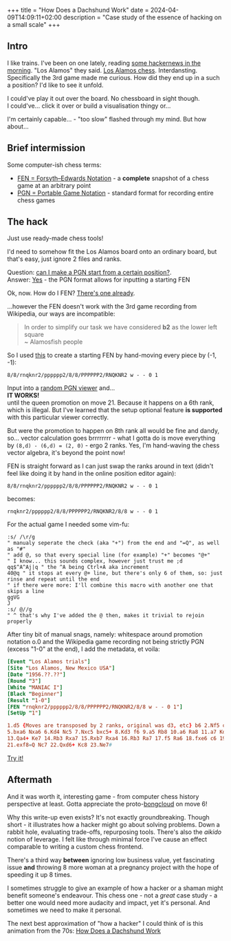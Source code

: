 +++
title = "How Does a Dachshund Work"
date = 2024-04-09T14:09:11+02:00
description = "Case study of the essence of hacking on a small scale"
+++

## Intro

I like trains. I've been on one lately, reading [some hackernews in the morning](https://news.ycombinator.com/item?id=39903738). "Los Alamos" they said. [Los Alamos chess](https://en.wikipedia.org/wiki/Los_Alamos_chess).
Interdansting. Specifically the 3rd game made me curious. How did they end up in a such a position? I'd like to see it unfold.

I could've play it out over the board. No chessboard in sight though.  
I could've... click it over or build a visualisation thingy or...

I'm certainly capable... - "too slow" flashed through my mind. But how about...

## Brief intermission

Some computer-ish chess terms:
- [FEN = Forsyth–Edwards Notation](https://en.wikipedia.org/wiki/Forsyth%E2%80%93Edwards_Notation) - a **complete** snapshot of a chess game at an arbitrary point
- [PGN = Portable Game Notation](https://en.wikipedia.org/wiki/Portable_Game_Notation) - standard format for recording entire chess games

## The hack

Just use ready-made chess tools!

I'd need to somehow fit the Los Alamos board onto an ordinary board, but that's easy, just ignore 2 files and ranks.

Question: [can I make a PGN start from a certain position?](https://www.reddit.com/r/chess/comments/ugsrq1/can_i_make_a_pgn_start_from_a_certain_position/).  
Answer: [Yes](https://en.wikipedia.org/wiki/Portable_Game_Notation#Optional_tag_pairs) - the PGN format allows for inputting a starting FEN

Ok, now. How do I FEN? [There's one already](https://lig-membres.imag.fr/prost/MiniChessResolution/LosAlamos/index.html).

...however the FEN doesn't work with the 3rd game recording from Wikipedia, our ways are incompatible:

> In order to simplify our task we have considered **b2** as the lower left square  
> ~ Alamosfish people

So I used [this](https://www.dailychess.com/chess/chess-fen-viewer.php)  to create a starting FEN by hand-moving every piece by (-1, -1): 
```
8/8/rnqknr2/pppppp2/8/8/PPPPPP2/RNQKNR2 w - - 0 1
```

Input into a [random PGN viewer](https://chesstempo.com/pgn-viewer/) and...  
**IT WORKS!**  
until the queen promotion on move 21. Because it happens on a 6th rank, which is illegal. But I've learned that the setup optional feature **is supported** with this particular viewer correctly.

But were the promotion to happen on 8th rank all would be fine and dandy, so... vector calculation goes brrrrrrrr - what I gotta do is move everything by `(8,d) - (6,d) = (2, 0)` - ergo 2 ranks. Yes, I'm hand-waving the chess vector algebra, it's beyond the point now!

FEN is straight forward as I can just swap the ranks around in text (didn't feel like doing it by hand in the online position editor again):
```
8/8/rnqknr2/pppppp2/8/8/PPPPPP2/RNQKNR2 w - - 0 1
```
becomes:
```
rnqknr2/pppppp2/8/8/PPPPPP2/RNQKNR2/8/8 w - - 0 1
```

For the actual game I needed some vim-fu:
```vim
:s/ /\r/g
" manualy seperate the check (aka "+") from the end and "=Q", as well as "#"
" add @, so that every special line (for example) "+" becomes "@+"
" I know... this sounds complex, however just trust me ;d
qq$^A^Aj|q " the ^A being Ctrl+A aka increment
40@q " it stops at every @+ line, but there's only 6 of them, so: just rinse and repeat until the end
" if there were more: I'll combine this macro with another one that skips a line
ggVG
J
:s/ @//g
" ^ that's why I've added the @ then, makes it trivial to rejoin properly
```

After tiny bit of manual snags, namely: whitespace around promotion notation o.0 and the Wikipedia game recording not being strictly PGN (excess "1-0" at the end), I add the metadata, et voila:

```toml
[Event "Los Alamos trials"]
[Site "Los Alamos, New Mexico USA"]
[Date "1956.??.??"]
[Round "3"]
[White "MANIAC I"]
[Black "Beginner"]
[Result "1-0"]
[FEN "rnqknr2/pppppp2/8/8/PPPPPP2/RNQKNR2/8/8 w - - 0 1"]
[SetUp "1"]

1.d5 {Moves are transposed by 2 ranks, original was d3, etc} b6 2.Nf5 d6 3.b5 e6 4.Ne3 a6
5.bxa6 Nxa6 6.Kd4 Nc5 7.Nxc5 bxc5+ 8.Kd3 f6 9.a5 Rb8 10.a6 Ra8 11.a7 Kd7 12.Qa5 Qb7
13.Qa4+ Ke7 14.Rb3 Rxa7 15.Rxb7 Rxa4 16.Rb3 Ra7 17.f5 Ra6 18.fxe6 c6 19.Nf5+ Kd8 20.e7+ Kd7
21.exf8=Q Nc7 22.Qxd6+ Kc8 23.Ne7#
```

[Try it!](https://chesstempo.com/pgn-viewer/)

## Aftermath

And it was worth it, interesting game - from computer chess history perspective at least. Gotta appreciate the proto-[bongcloud](https://en.wikipedia.org/wiki/Bongcloud_Attack) on move 6!

Why this write-up even exists? It's not exactly groundbreaking. Though short - it illustrates how a hacker might go about solving problems. Down a rabbit hole, evaluating trade-offs, repurposing tools. There's also the *aikido* notion of leverage. I felt like through minimal force I've cause an effect comparable to writing a custom chess frontend.

There's a third way **between** ignoring low business value, yet fascinating issue **and** throwing 8 more woman at a pregnancy project with the hope of speeding it up 8 times.

I sometimes struggle to give an example of how a hacker or a shaman might benefit someone's endeavour. This chess one - not a *great* case study - a better one would need more audacity and impact, yet it's personal. And sometimes we need to make it personal.

The next best approximation of "how a hacker" I could think of is this animation from the 70s: [How Does a Dachshund Work](https://www.youtube.com/watch?v=r16GL3N4PdM)
